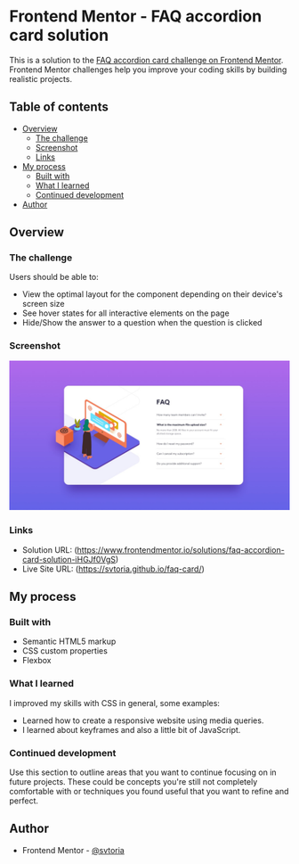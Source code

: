 # Frontend Mentor - FAQ accordion card solution

This is a solution to the [FAQ accordion card challenge on Frontend Mentor](https://www.frontendmentor.io/challenges/faq-accordion-card-XlyjD0Oam). Frontend Mentor challenges help you improve your coding skills by building realistic projects. 

## Table of contents

- [Overview](#overview)
  - [The challenge](#the-challenge)
  - [Screenshot](#screenshot)
  - [Links](#links)
- [My process](#my-process)
  - [Built with](#built-with)
  - [What I learned](#what-i-learned)
  - [Continued development](#continued-development)
- [Author](#author)

## Overview

### The challenge

Users should be able to:

- View the optimal layout for the component depending on their device's screen size
- See hover states for all interactive elements on the page
- Hide/Show the answer to a question when the question is clicked

### Screenshot

![Screenshot Web](./design/desktop-design.jpg)

### Links

- Solution URL: (https://www.frontendmentor.io/solutions/faq-accordion-card-solution-iHGJf0VgS)
- Live Site URL: (https://svtoria.github.io/faq-card/)

## My process

### Built with

- Semantic HTML5 markup
- CSS custom properties
- Flexbox

### What I learned

I improved my skills with CSS in general, some examples:

- Learned how to create a responsive website using media queries.
- I learned about keyframes and also a little bit of JavaScript.

### Continued development

Use this section to outline areas that you want to continue focusing on in future projects. These could be concepts you're still not completely comfortable with or techniques you found useful that you want to refine and perfect.

## Author

- Frontend Mentor - [@svtoria](https://www.frontendmentor.io/profile/svtoria)
